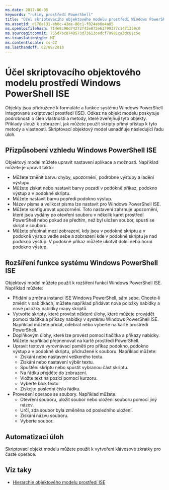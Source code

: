 ```yaml
---
ms.date: 2017-06-05
keywords: "rutiny prostředí PowerShell"
title: "Účel skriptovacího objektového modelu prostředí Windows PowerShell ISE"
ms.assetid: d176a131-ab0c-43ee-80c1-f824ab8e4a05
ms.openlocfilehash: 714e8c90d74272f42e872e63799377c1471359c0
ms.sourcegitcommit: 755d7bc0740573d73613cedcf79981ca3dc81c5e
ms.translationtype: MT
ms.contentlocale: cs-CZ
ms.lasthandoff: 02/09/2018
---
```

# <a name="purpose-of-the-windows-powershell-ise-scripting-object-model"></a>Účel skriptovacího objektového modelu prostředí Windows PowerShell ISE

Objekty jsou přidružené k formuláře a funkce systému Windows PowerShell Integrované skriptovací prostředí (ISE). Odkaz na objekt modelu poskytuje podrobnosti o člen vlastnosti a metody, které zveřejňují tyto objekty. Příklady slouží k zobrazení, jak můžete použít skripty přímý přístup k tyto metody a vlastnosti. Skriptovací objektový model usnadňuje následující řadu úloh.

## <a name="customizing-the-appearance-of-windows-powershell-ise"></a>Přizpůsobení vzhledu Windows PowerShell ISE

Objektový model můžete upravit nastavení aplikace a možnosti. Například můžete je upravit takto:

- Můžete změnit barvu chyby, upozornění, podrobné výstupy a ladění výstupu.
- Můžete získat nebo nastavit barvy pozadí v podokně příkaz, podokno výstup a v podokně skriptu.
- Můžete nastavit barvu popředí podokno výstup.
- Název písma a velikost písma lze nastavit pro Windows PowerShell ISE.
- Můžete konfigurovat upozornění. Toto nastavení zahrnuje upozornění, které jsou vydány po otevření souboru v několik karet prostředí PowerShell nebo pokud se předtím, než byl uložen soubor, spustí se skript v souboru.
- Můžete přepínat mezi zobrazení, kdy jsou v podokně skriptu a v podokně výstup vedle sebe a zobrazení kde v podokně skriptu je nad podokno výstup. V podokně příkaz můžete ukotvit dolní nebo horní podokno výstup.

## <a name="enhancing-the-functionality-of-windows-powershell-ise"></a>Rozšíření funkce systému Windows PowerShell ISE

Objektový model můžete použít k rozšíření funkcí Windows PowerShell ISE. Například můžete:

- Přidání a změna instanci ISE Windows PowerShell, sám sebe. Chcete-li změnit v nabídkách, můžete například přidávat nové položky nabídky a nové položky nabídky mapy skriptů.
- Vytvořte skripty, které provést některé úlohy, které můžete provádět pomocí tlačítka a příkazy nabídky v systému Windows PowerShell ISE. Například můžete přidat, odebrat nebo vyberte na kartě prostředí PowerShell.
- Doplňkovým úlohy, které lze provést pomocí tlačítka a příkazy nabídky. Můžete například přejmenovat na kartě prostředí PowerShell.
- Upravit textové vyrovnávací paměti pro příkaz podokno, podokno výstup a v podokně skriptu, přidružené k souboru. Například můžete:
  - Získání nebo nastavení veškerého textu.
  - Získání nebo nastavení výběr textu.
  - Spuštění skriptu nebo spustit vybranou část skriptu.
  - Na řádku přejděte do zobrazení.
  - Vložte text na pozici pomocí kurzoru.
  - Vyberte blok textu.
  - Získejte poslední číslo řádku.
- Provedení operace se soubory. Například můžete:
  - Otevření souboru, uložit soubor nebo uložení souboru pomocí jiný název.
  - Určí, zda soubor byla změněna od posledního uložení.
  - Získání názvu souboru.
  - Vyberte soubor.

## <a name="automating-tasks"></a>Automatizaci úloh

Skriptovací objekt modelu můžete použít k vytvoření klávesové zkratky pro časté operace.

## <a name="see-also"></a>Viz taky
- [Hierarchie objektového modelu prostředí ISE](The-ISE-Object-Model-Hierarchy.md)
